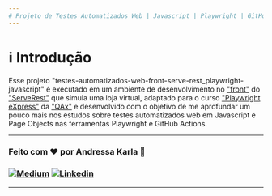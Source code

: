 ```yaml
---
# Projeto de Testes Automatizados Web | Javascript | Playwright | GitHub Actions :test_tube:
---
```

# :information_source: Introdução
Esse projeto "testes-automatizados-web-front-serve-rest_playwright-javascript" é executado em um ambiente de desenvolvimento no ["front"](https://front.serverest.dev) do ["ServeRest"](https://github.com/ServeRest) que simula uma loja virtual, adaptado para o curso ["Playwright eXpress"](https://qax.com.br/pt/cursos/playwright-express) da ["QAx"](https://qax.com.br/pt) e desenvolvido com o objetivo de me aprofundar um pouco mais nos estudos sobre testes automatizados web em Javascript e Page Objects nas ferramentas Playwright e GitHub Actions.


---
### Feito com ❤️ por Andressa Karla :wave: 

### [![Medium](https://img.shields.io/badge/-Medium-595D60?style=plastic&logo=Medium&logoColor=white&link=https://medium.com/@andressakarla)](https://medium.com/@andressakarla) [![Linkedin](https://img.shields.io/badge/-LinkedIn-595D60?style=plastic&logo=Linkedin&logoColor=white&link=https://www.linkedin.com/in/andressakarla//)](https://www.linkedin.com/in/andressakarla/)

---
